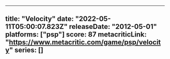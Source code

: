 
---
title: "Velocity"
date: "2022-05-11T05:00:07.823Z"
releaseDate: "2012-05-01"
platforms: ["psp"]
score: 87
metacriticLink: "https://www.metacritic.com/game/psp/velocity"
series: []
---
